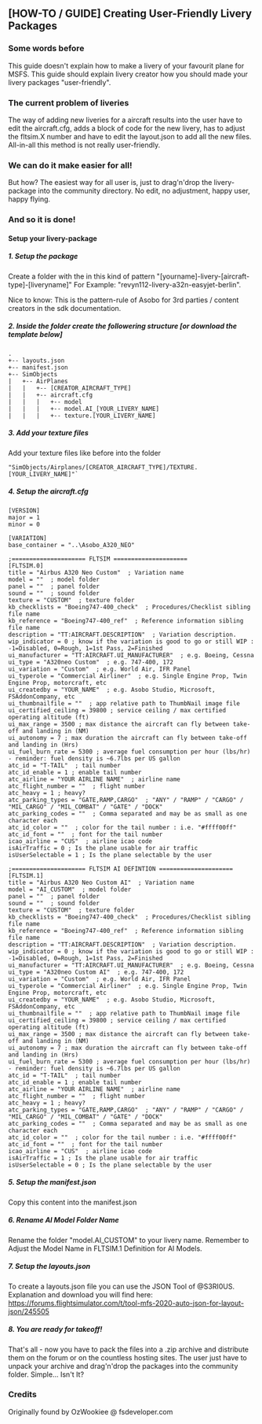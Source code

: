 
## [HOW-TO / GUIDE] Creating User-Friendly Livery Packages

### Some words before
This guide doesn't explain how to make a livery of your favourit plane for MSFS.
This guide should explain livery creator how you should made your livery packages "user-friendly".


### The current problem of liveries
The way of adding new liveries for a aircraft results into the user have to edit the aircraft.cfg, adds a block of code for the new livery, has to adjust the fltsim.X number and have to edit the layout.json to add all the new files.
All-in-all this method is not really user-friendly.


### We can do it make easier for all!

But how? The easiest way for all user is, just to drag'n'drop the livery-package into the community directory.
No edit, no adjustment, happy user, happy flying.


### And so it is done!
#### Setup your livery-package

##### 1. Setup the package
Create a folder with the in this kind of pattern "[yourname]-livery-[aircraft-type]-[liveryname]"
For Example: "revyn112-livery-a32n-easyjet-berlin".

Nice to know: This is the pattern-rule of Asobo for 3rd parties / content creators in the sdk documentation.

##### 2. Inside the folder create the followering structure [or download the template below]
    .
    +-- layouts.json
    +-- manifest.json
    +-- SimObjects
    |   +-- AirPlanes
    |   |   +-- [CREATOR_AIRCRAFT_TYPE]
    |   |   +-- aircraft.cfg
    |   |   |   +-- model
    |   |   |   +-- model.AI_[YOUR_LIVERY_NAME]
    |   |   |   +-- texture.[YOUR_LIVERY_NAME]
    
##### 3. Add your texture files
Add your texture files like before into the folder

    "SimObjects/Airplanes/[CREATOR_AIRCRAFT_TYPE]/TEXTURE.[YOUR_LIVERY_NAME]"`

##### 4. Setup the aircraft.cfg

    [VERSION]
    major = 1
    minor = 0
    
    [VARIATION]
    base_container = "..\Asobo_A320_NEO"
    
    ;===================== FLTSIM =====================
    [FLTSIM.0]
    title = "Airbus A320 Neo Custom"  ; Variation name
    model = ""  ; model folder
    panel = ""  ; panel folder
    sound = ""  ; sound folder
    texture = "CUSTOM"  ; texture folder
    kb_checklists = "Boeing747-400_check"  ; Procedures/Checklist sibling file name
    kb_reference = "Boeing747-400_ref"  ; Reference information sibling file name
    description = "TT:AIRCRAFT.DESCRIPTION"  ; Variation description.
    wip_indicator = 0 ; know if the variation is good to go or still WIP : -1=Disabled, 0=Rough, 1=1st Pass, 2=Finished
    ui_manufacturer = "TT:AIRCRAFT.UI_MANUFACTURER"  ; e.g. Boeing, Cessna
    ui_type = "A320neo Custom"  ; e.g. 747-400, 172
    ui_variation = "Custom"  ; e.g. World Air, IFR Panel
    ui_typerole = "Commercial Airliner"  ; e.g. Single Engine Prop, Twin Engine Prop, motorcraft, etc
    ui_createdby = "YOUR_NAME"  ; e.g. Asobo Studio, Microsoft, FSAddonCompany, etc
    ui_thumbnailfile = ""  ; app relative path to ThumbNail image file
    ui_certified_ceiling = 39800 ; service ceiling / max certified operating altitude (ft)
    ui_max_range = 3500 ; max distance the aircraft can fly between take-off and landing in (NM)
    ui_autonomy = 7 ; max duration the aircraft can fly between take-off and landing in (Hrs)
    ui_fuel_burn_rate = 5300 ; average fuel consumption per hour (lbs/hr) - reminder: fuel density is ~6.7lbs per US gallon
    atc_id = "T-TAIL"  ; tail number
    atc_id_enable = 1 ; enable tail number
    atc_airline = "YOUR AIRLINE NAME"  ; airline name
    atc_flight_number = ""  ; flight number
    atc_heavy = 1 ; heavy?
    atc_parking_types = "GATE,RAMP,CARGO"  ; "ANY" / "RAMP" / "CARGO" / "MIL_CARGO" / "MIL_COMBAT" / "GATE" / "DOCK"
    atc_parking_codes = ""  ; Comma separated and may be as small as one character each
    atc_id_color = ""  ; color for the tail number : i.e. "#ffff00ff"
    atc_id_font = ""  ; font for the tail number
    icao_airline = "CUS"  ; airline icao code
    isAirTraffic = 0 ; Is the plane usable for air traffic
    isUserSelectable = 1 ; Is the plane selectable by the user   
    
    ;===================== FLTSIM AI DEFINTION =====================
    [FLTSIM.1]
    title = "Airbus A320 Neo Custom AI"  ; Variation name
    model = "AI_CUSTOM"  ; model folder
    panel = ""  ; panel folder
    sound = ""  ; sound folder
    texture = "CUSTOM"  ; texture folder
    kb_checklists = "Boeing747-400_check"  ; Procedures/Checklist sibling file name
    kb_reference = "Boeing747-400_ref"  ; Reference information sibling file name
    description = "TT:AIRCRAFT.DESCRIPTION"  ; Variation description.
    wip_indicator = 0 ; know if the variation is good to go or still WIP : -1=Disabled, 0=Rough, 1=1st Pass, 2=Finished
    ui_manufacturer = "TT:AIRCRAFT.UI_MANUFACTURER"  ; e.g. Boeing, Cessna
    ui_type = "A320neo Custom AI"  ; e.g. 747-400, 172
    ui_variation = "Custom"  ; e.g. World Air, IFR Panel
    ui_typerole = "Commercial Airliner"  ; e.g. Single Engine Prop, Twin Engine Prop, motorcraft, etc
    ui_createdby = "YOUR_NAME"  ; e.g. Asobo Studio, Microsoft, FSAddonCompany, etc
    ui_thumbnailfile = ""  ; app relative path to ThumbNail image file
    ui_certified_ceiling = 39800 ; service ceiling / max certified operating altitude (ft)
    ui_max_range = 3500 ; max distance the aircraft can fly between take-off and landing in (NM)
    ui_autonomy = 7 ; max duration the aircraft can fly between take-off and landing in (Hrs)
    ui_fuel_burn_rate = 5300 ; average fuel consumption per hour (lbs/hr) - reminder: fuel density is ~6.7lbs per US gallon
    atc_id = "T-TAIL"  ; tail number
    atc_id_enable = 1 ; enable tail number
    atc_airline = "YOUR AIRLINE NAME"  ; airline name
    atc_flight_number = ""  ; flight number
    atc_heavy = 1 ; heavy?
    atc_parking_types = "GATE,RAMP,CARGO"  ; "ANY" / "RAMP" / "CARGO" / "MIL_CARGO" / "MIL_COMBAT" / "GATE" / "DOCK"
    atc_parking_codes = ""  ; Comma separated and may be as small as one character each
    atc_id_color = ""  ; color for the tail number : i.e. "#ffff00ff"
    atc_id_font = ""  ; font for the tail number
    icao_airline = "CUS"  ; airline icao code
    isAirTraffic = 1 ; Is the plane usable for air traffic
    isUserSelectable = 0 ; Is the plane selectable by the user

##### 5. Setup the manifest.json
Copy this content into the manifest.json

##### 6. Rename AI Model Folder Name
Rename the folder "model.AI_CUSTOM" to your livery name.
Remember to Adjust the Model Name in FLTSIM.1 Definition for AI Models.

##### 7. Setup the layouts.json
To create a layouts.json file you can use the JSON Tool of @S3RI0US. 
Explanation and download you will find here: https://forums.flightsimulator.com/t/tool-mfs-2020-auto-json-for-layout-json/245505

##### 8. You are ready for takeoff!

That's all - now you have to pack the files into a .zip archive and distribute them on the forum or on the countless hosting sites. The user just have to unpack your archive and drag'n'drop the packages into the community folder.
Simple... Isn't It?

### Credits
Originally found by OzWookiee @ fsdeveloper.com
